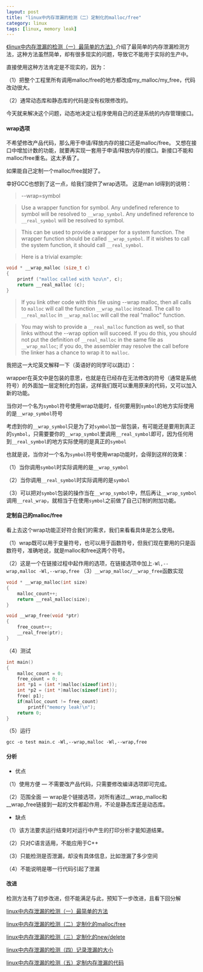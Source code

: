 ```yaml
---
layout: post
title: "linux中内存泄漏的检测（二）定制化的malloc/free"
category: linux
tags: [linux, memory leak]
---
```


[《linux中内存泄漏的检测（一）最简单的方法》](memory-leak-in-linux-1.html)介绍了最简单的内存泄漏检测方法，这种方法虽然简单，却有很多现实的问题，导致它不能用于实际的生产中。

直接使用这种方法肯定是不现实的，因为：

（1）把整个工程里所有调用malloc/free的地方都改成my_malloc/my_free，代码改动很大。

（2）通常动态库和静态库的代码是没有权限修改的。

今天就来解决这个问题，动态地决定让程序使用自己的还是系统的内存管理接口。

<!-- more -->

#### wrap选项

不希望修改产品代码，那么用于申请/释放内存的接口还是malloc/free。
又想在接口中增加计数的功能，就要再实现一套用于申请/释放内存的接口。新接口不能和malloc/free重名。这太矛盾了。

如果能自己定制一个malloc/free就好了。

幸好GCC也想到了这一点，给我们提供了wrap选项。
这是man ld得到的说明：

 > --wrap=symbol

 > Use a wrapper function for symbol.  Any undefined reference to symbol will be resolved to `__wrap_symbol`.  Any undefined reference to `__real_symbol` will be resolved to symbol.

 > This can be used to provide a wrapper for a system function.  The wrapper function should be called `__wrap_symbol`.  If it wishes to call the system function, it should call `__real_symbol`.

 > Here is a trivial example:

>
```c
void * __wrap_malloc (size_t c)
{
    printf ("malloc called with %zu\n", c);
    return __real_malloc (c);
}
```
 > If you link other code with this file using --wrap malloc, then all calls to `malloc` will call the function `__wrap_malloc` instead.  The call to `__real_malloc` in `__wrap_malloc` will call the real "malloc" function.

 > You may wish to provide a `__real_malloc` function as well, so that links without the --wrap option will succeed.  If you do this, you should not put the definition of `__real_malloc` in the same file as `__wrap_malloc`; if you do, the assembler may resolve the call before the linker has a chance to wrap it to `malloc`.

我把这一大坨英文解释一下（英语好的同学可以跳过）：

wrapper在英文中是包装的意思，也就是在已经存在无法修改的符号（通常是系统符号）的外面加一层定制化的包装，这样我们既可以重用原来的代码，又可以加入新的功能。

当你对一个名为`symbol`符号使用wrap功能时，任何要用到`symbol`的地方实际使用的是`__wrap_symbol`符号

考虑到你的`__wrap_symbol`只是为了对`symbol`加一层包装，有可能还是要用到真正的`symbol`，只需要要你的`__wrap_symbol`里调用`__real_symbol`即可，因为任何用到`__real_symbol`的地方实际使用的是真正的`symbol`

也就是说，当你对一个名为`symbol`符号使用wrap功能时，会得到这样的效果：

（1）当你调用`symbol`时实际调用的是`__wrap_symbol`

（2）当你调用`__real_symbol`时实际调用的是`symbol`

（3）可以把对`symbol`包装的操作当在`__wrap_symbol`中，然后再让`__wrap_symbol`调用`__real_wrap`，就相当于在使用`symbol`之前做了自己订制的附加功能。

#### 定制自己的malloc/free
看上去这个wrap功能正好符合我们的需求，我们来看看具体是怎么使用。

（1）wrap既可以用于变量符号，也可以用于函数符号，但我们现在要用的只是函数符号，准确地说，就是malloc和free这两个符号。

（2）这是一个在链接过程中起作用的选项，在链接选项中加上`-Wl,--wrap,malloc -Wl,--wrap,free`
（3）`__wrap_malloc/__wrap_free`函数实现

```c
void * __wrap_malloc(int size)
{
    malloc_count++;
    return __real_malloc(size);
}

void __wrap_free(void *ptr)
{
    free_count++;
    __real_free(ptr);
}
```
（4）测试

```c
int main()
{
    malloc_count = 0;
    free_count = 0;
    int *p1 = (int *)malloc(sizeof(int));
    int *p2 = (int *)malloc(sizeof(int));
    free( p1);
    if(malloc_count != free_count)
        printf("memory leak!\n");
    return 0;
}
```
（5）运行
```
gcc -o test main.c -Wl,--wrap,malloc -Wl,--wrap,free
```

#### 分析 

 - 优点

（1）使用方便 — 不需要改产品代码，只需要修改编译选项即可完成。

（2）范围全面 — wrap是个链接选项，对所有通过__wrap_malloc和__wrap_free链接到一起的文件都起作用，不论是静态库还是动态库。

 - 缺点

（1）该方法要求运行结束时对运行中产生的打印分析才能知道结果。

（2）只对C语言适用，不能应用于C++

（3）只能检测是否泄漏，却没有具体信息，比如泄漏了多少空间

（4）不能说明是哪一行代码引起了泄漏

#### 改进

检测方法有了初步改进，但不能满足与此，预知下一步改进，且看下回分解

[linux中内存泄漏的检测（一）最简单的方法](memory-leak-in-linux-1.html)

[linux中内存泄漏的检测（二）定制化的malloc/free](memory-leak-in-linux-2.html)

[linux中内存泄漏的检测（三）定制化的new/delete](memory-leak-in-linux-3.html)

[linux中内存泄漏的检测（四）记录泄漏的大小](memory-leak-in-linux-4.html)

[linux中内存泄漏的检测（五）定制内存泄漏的代码](memory-leak-in-linux-5.html)